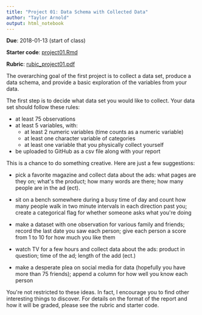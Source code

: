 ```yaml
---
title: "Project 01: Data Schema with Collected Data"
author: "Taylor Arnold"
output: html_notebook
---
```


**Due**: 2018-01-13 (start of class)

**Starter code**: [project01.Rmd](https://raw.githubusercontent.com/statsmaths/stat209/master/projects/project01.Rmd)

**Rubric**: [rubic_project01.pdf](https://raw.githubusercontent.com/statsmaths/stat209/master/projects/rubic_project01.pdf)

The overarching goal of the first project is to collect a
data set, produce a data schema, and provide a basic
exploration of the variables from your data.

The first step is to decide what data set you would like to
collect. Your data set should follow these rules:

- at least 75 observations
- at least 5 variables, with:
    - at least 2 numeric variables (time counts as a numeric variable)
    - at least one character variable of categories
    - at least one variable that you physically collect yourself
- be uploaded to GitHub as a csv file along with your report

This is a chance to do something creative. Here are just a
few suggestions:

- pick a favorite magazine and collect data about the ads:
what pages are they on; what's the product; how many words are
there; how many people are in the ad (ect).

- sit on a bench somewhere during a busy time of day and count
how many people walk in two minute intervals in each direction
past you; create a categorical flag for whether someone asks
what you're doing

- make a dataset with one observation for various family and
friends; record the last date you saw each person; give each
person a score from 1 to 10 for how much you like them

- watch TV for a few hours and collect data about the ads:
product in question; time of the ad; length of the add (ect.)

- make a desperate plea on social media for data (hopefully you
have more than 75 friends); append a column for how well you
know each person

You're not restricted to these ideas. In fact, I encourage you
to find other interesting things to discover. For details on
the format of the report and how it will be graded, please see
the rubric and starter code.

